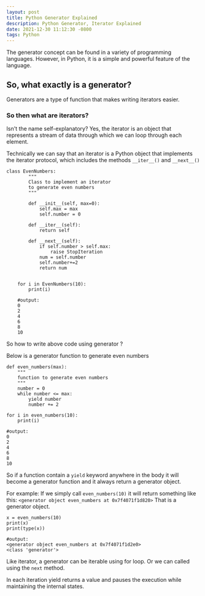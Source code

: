 ```yaml
---
layout: post
title: Python Generator Explained
description: Python Generator, Iterator Explained
date: 2021-12-30 11:12:30 -0800
tags: Python
---
```


The generator concept can be found in a variety of programming languages. 
However, in Python, it is a simple and powerful feature of the language.

##  So, what exactly is a generator?


Generators are a type of function that makes writing iterators easier.

### So then what are iterators?
Isn't the name self-explanatory? Yes, the iterator is an object that represents a stream of data through which we can loop through each element.

Technically we can say that an iterator is a Python object that implements the iterator protocol, 
which includes the methods `__iter__()` and `__next__()`


```
class EvenNumbers:
        """
        Class to implement an iterator
        to generate even numbers
        """

        def __init__(self, max=0):
            self.max = max
            self.number = 0

        def __iter__(self):
            return self

        def __next__(self):
            if self.number > self.max:
                raise StopIteration
            num = self.number 
            self.number+=2
            return num
        

    for i in EvenNumbers(10):
        print(i)  
    
    #output: 
    0
    2
    4
    6
    8
    10
```

So how to write above code using generator ?

Below is a generator function to generate even numbers

```
def even_numbers(max):
    """
    function to generate even numbers
    """
    number = 0
    while number <= max:
        yield number
        number += 2
    
for i in even_numbers(10):
    print(i)  

#output: 
0
2
4
6
8
10
```

So if a function contain a `yield` keyword anywhere in the body it will become a generator function and it always return a generator object.

For example:
If we simply call `even_numbers(10)` it will return something like this: `<generator object even_numbers at 0x7f4071f1d820>`
That is a generator object.

```
x = even_numbers(10)
print(x)
print(type(x))

#output:
<generator object even_numbers at 0x7f4071f1d2e0>
<class 'generator'>
```

Like iterator, a generator can be iterable using for loop. Or we can called using the `next` method.

In each iteration yield returns a value and pauses the execution while maintaining the internal states.


